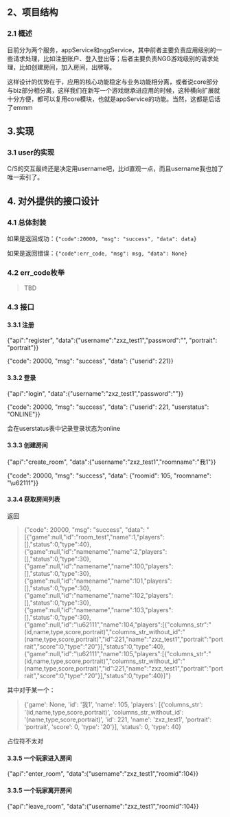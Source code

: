 ## 2、项目结构

### 2.1 概述

目前分为两个服务，appService和nggService，其中前者主要负责应用级别的一些请求处理，比如注册账户、登入登出等；后者主要负责NGG游戏级别的请求处理，比如创建房间，加入房间，出牌等。

这样设计的优势在于，应用的核心功能稳定与业务功能相分离，或者说core部分与biz部分相分离，这样我们在新写一个游戏继承进应用的时候，这种横向扩展就十分方便，都可以复用core模块，也就是appService的功能。当然，这都是后话了emmm


## 3.实现

### 3.1 user的实现

C/S的交互最终还是决定用username吧，比id直观一点，而且username我也加了唯一索引了。


## 4. 对外提供的接口设计

### 4.1 总体封装

如果是返回成功：`{"code":20000, "msg": "success", "data": data}`

如果是返回错误：`{"code":err_code, "msg": msg, "data": None}`

### 4.2 err_code枚举

> TBD


### 4.3 接口

#### 3.3.1 注册

{"api":"register", "data":{"username":"zxz_test1","password":"", "portrait": "portrait"}}

{"code": 20000, "msg": "success", "data": {"userid": 221}}

#### 3.3.2 登录

{"api":"login", "data":{"username":"zxz_test1","password":""}}

{"code": 20000, "msg": "success", "data": {"userid": 221, "userstatus": "ONLINE"}}

会在userstatus表中记录登录状态为online

#### 3.3.3 创建房间

{"api":"create_room", "data":{"username":"zxz_test1","roomname":"我1"}}

{"code": 20000, "msg": "success", "data": {"roomid": 105, "roomname": "\u62111"}}

#### 3.3.4 获取房间列表


返回

> {"code": 20000, "msg": "success", "data": "[{\"game\":null,\"id\":\"room_test\",\"name\":1,\"players\":[],\"status\":0,\"type\":40},{\"game\":null,\"id\":\"namename\",\"name\":2,\"players\":[],\"status\":0,\"type\":30},{\"game\":null,\"id\":\"namename\",\"name\":100,\"players\":[],\"status\":0,\"type\":30},{\"game\":null,\"id\":\"namename\",\"name\":101,\"players\":[],\"status\":0,\"type\":30},{\"game\":null,\"id\":\"namename\",\"name\":102,\"players\":[],\"status\":0,\"type\":30},{\"game\":null,\"id\":\"namename\",\"name\":103,\"players\":[],\"status\":0,\"type\":30},{\"game\":null,\"id\":\"\u62111\",\"name\":104,\"players\":[{\"columns_str\":\"(id,name,type,score,portrait)\",\"columns_str_without_id\":\"(name,type,score,portrait)\",\"id\":221,\"name\":\"zxz_test1\",\"portrait\":\"portrait\",\"score\":0,\"type\":\"20\"}],\"status\":0,\"type\":40},{\"game\":null,\"id\":\"\u62111\",\"name\":105,\"players\":[{\"columns_str\":\"(id,name,type,score,portrait)\",\"columns_str_without_id\":\"(name,type,score,portrait)\",\"id\":221,\"name\":\"zxz_test1\",\"portrait\":\"portrait\",\"score\":0,\"type\":\"20\"}],\"status\":0,\"type\":40}]"}

其中对于某一个：
> {'game': None, 'id': '我1', 'name': 105, 'players': [{'columns_str': '(id,name,type,score,portrait)', 'columns_str_without_id': '(name,type,score,portrait)', 'id': 221, 'name': 'zxz_test1', 'portrait': 'portrait', 'score': 0, 'type': '20'}], 'status': 0, 'type': 40}

占位符不太对

#### 3.3.5 一个玩家进入房间

{"api":"enter_room", "data":{"username":"zxz_test1","roomid":104}}

#### 3.3.5 一个玩家离开房间

{"api":"leave_room", "data":{"username":"zxz_test1","roomid":104}}
